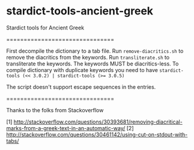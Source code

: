 # stardict-tools-ancient-greek
Stardict tools for Ancient Greek

===============================

First decompile the dictionary to a tab file.
Run `remove-diacritics.sh` to remove the diacritics from the keywords.
Run `transliterate.sh` to transliterate the keywords. The keywords MUST be diacritics-less.
To compile dictionary with duplicate keywords you need to have `stardict-tools (<< 3.0.2) | stardict-tools (>= 3.0.5)`

The script doesn't support escape sequences in the entries.

===============================

Thanks to the folks from Stackoverflow

[1] http://stackoverflow.com/questions/30393681/removing-diacritical-marks-from-a-greek-text-in-an-automatic-way/
[2] http://stackoverflow.com/questions/30461142/using-cut-on-stdout-with-tabs/
